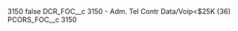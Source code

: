 <?xml version="1.0" encoding="UTF-8"?>
<CustomMetadata xmlns="http://soap.sforce.com/2006/04/metadata" xmlns:xsi="http://www.w3.org/2001/XMLSchema-instance" xmlns:xsd="http://www.w3.org/2001/XMLSchema">
    <label>3150</label>
    <protected>false</protected>
    <values>
        <field>DCR_FOC__c</field>
        <value xsi:type="xsd:string">3150 - Adm. Tel Contr Data/Voip&lt;$25K (36)</value>
    </values>
    <values>
        <field>PCORS_FOC__c</field>
        <value xsi:type="xsd:string">3150</value>
    </values>
</CustomMetadata>
